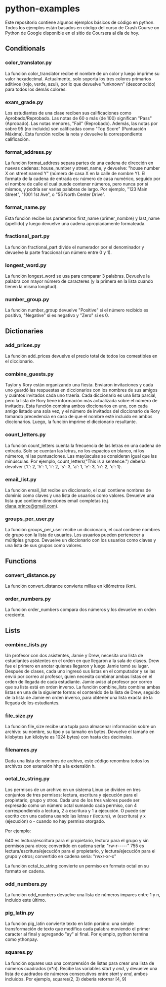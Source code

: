 # python-examples
Este repositorio contiene algunos ejemplos básicos de código en python.  Todos los ejemplos están basados en código del curso de Crash Course on Python de Google disponible en el sitio de Coursera al día de hoy.


## Conditionals

### color_translator.py
La función color_translator recibe el nombre de un color y luego imprime su valor hexadecimal.  Actualmente, solo soporta los tres colores primarios aditivos (rojo, verde, azul), por lo que devuelve "unknown" (desconocido) para todos los demás colores.

### exam_grade.py
Los estudiantes de una clase reciben sus calificaciones como Aprobado/Reprobado. Las notas de 60 o más (de 100) significan "Pass" (Aprobado). Las notas menores, "Fail" (Reprobado).  Además, las notas por sobre 95 (no incluido) son calificadas como "Top Score" (Puntuación Máxima).  Esta función recibe la nota y devuelve la correspondiente calificación.

### format_address.py
La función format_address separa partes de una cadena de dirección en nuevas cadenas: house_number y street_name, y devuelve: "house number X on street named Y" (número de casa X en la calle de nombre Y).  El formato de la cadena de entrada es: número de casa numérico, seguido por el nombre de calle el cual puede contener números, pero nunca por sí mismos, y podría ser varias palabras de largo.  Por ejemplo, "123 Main Street", "1001 1st Ave", o "55 North Center Drive".  

### format_name.py
Esta función recibe los parámetros first_name (primer_nombre) y last_name (apellido) y luego devuelve una cadena apropiadamente formateada.

### fractional_part.py
La función fractional_part divide el numerador por el denominador y devuelve la parte fraccional (un número entre 0 y 1).

### longest_word.py
La función longest_word se usa para comparar 3 palabras.  Devuelve la palabra con mayor número de caracteres (y la primera en la lista cuando tienen la misma longitud).

### number_group.py
La función number_group devuelve "Positive" si el número recibido es positivo, "Negative" si es negativo y "Zero" si es 0.


## Dictionaries

### add_prices.py
La función add_prices devuelve el precio total de todos los comestibles en el diccionario.

### combine_guests.py
Taylor y Rory están organizando una fiesta.  Enviaron invitaciones y cada uno guardó las respuestas en diccionarios con los nombres de sus amigos y cuántos invitados cada uno traería.  Cada diccionario es una lista parcial, pero la lista de Rory tiene información más actualizada sobre el número de invitados.  Esta función combina ambos diccionarios en uno, con cada amigo listado una sola vez, y el número de invitados del diccionario de Rory tomando precedencia en caso de que el nombre esté incluido en ambos diccionarios.  Luego, la función imprime el diccionario resultante.

### count_letters.py
La función count_letters cuenta la frecuencia de las letras en una cadena de entrada.  Solo se cuentan las letras, no los espacios en blanco, ni los números, ni las puntuaciones.  Las mayúsculas se consideran igual que las minúsculas.  Por ejemplo, count_letters("This is a sentence.") debería devolver {'t': 2, 'h': 1, 'i': 2, 's': 3, 'a': 1, 'e': 3, 'n': 2, 'c': 1}.

### email_list.py
La función email_list recibe un diccionario, el cual contiene nombres de dominio como claves y una lista de usuarios como valores.  Devuelve una lista que contiene direcciones email completas (e.j. diana.prince@gmail.com).

### groups_per_user.py
La función groups_per_user recibe un diccionario, el cual contiene nombres de grupo con la lista de usuarios.  Los usuarios pueden pertenecer a múltiples grupos.  Devuelve un diccionario con los usuarios como claves y una lista de sus grupos como valores.


## Functions

### convert_distance.py
La función convert_distance convierte millas en kilómetros (km).

### order_numbers.py
La función order_numbers compara dos números y los devuelve en orden creciente.


## Lists

### combine_lists.py
Un profesor con dos asistentes, Jamie y Drew, necesita una lista de estudiantes asistentes en el orden en que llegaron a la sala de clases.  Drew fue el primero en anotar quienes llegaron y luego Jamie tomó su lugar.  Después de clases, cada uno ingresó sus listas en el computador y se las envió por correo al profesor, quien necesita combinar ambas listas en el orden de llegada de cada estudiante.  Jamie avisó al profesor por correo que su lista está en orden inverso.  La función combine_lists combina ambas listas en una de la siguiente forma: el contenido de la lista de Drew, seguido de la lista de Jamie en orden inverso, para obtener una lista exacta de la llegada de los estudiantes.

### file_size.py
La función file_size recibe una tupla para almacenar información sobre un archivo: su nombre, su tipo y su tamaño en bytes.  Devuelve el tamaño en kilobytes (un kilobyte es 1024 bytes) con hasta dos decimales.

### filenames.py
Dada una lista de nombres de archivo, este código renombra todos los archivos con extensión hhp a la extensión h.

### octal_to_string.py
Los permisos de un archivo en un sistema Linux se dividen en tres conjuntos de tres permisos: lectura, escritura y ejecución para el propietario, grupo y otros.  Cada uno de los tres valores puede ser expresado como un número octal sumando cada permiso, con 4 correspondiendo a lectura, 2 a escritura y 1 a ejecución.  O puede ser escrito con una cadena usando las letras r (lectura), w (escritura) y x (ejecución) o - cuando no hay permiso otorgado.

Por ejemplo:

640 es lectura/escritura para el propietario, lectura para el grupo y sin permisos para otros; convertido en cadena sería: "rw-r-----"
755 es lectura/escritura/ejecución para el propietario, y lectura/ejecución para el grupo y otros; convertido en cadena sería: "rwxr-xr-x"

La función octal_to_string convierte un permiso en formato octal en su formato en cadena.

### odd_numbers.py
La función odd_numbers devuelve una lista de números impares entre 1 y n, incluido este último.

### pig_latin.py
La función pig_latin convierte texto en latin porcino: una simple transformación de texto que modifica cada palabra moviendo el primer caracter al final y agregando "ay" al final.  Por ejemplo, python termina como ythonpay.

### squares.py
La función squares usa una comprensión de listas para crear una lista de números cuadrados (n\*n).  Recibe las variables *start* y *end*, y devuelve una lista de cuadrados de números consecutivos entre *start* y *end*, ambos incluidos.  Por ejemplo, squares(2, 3) debería retornar [4, 9]
